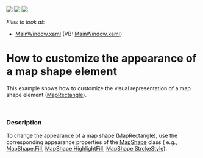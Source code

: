 <!-- default badges list -->
![](https://img.shields.io/endpoint?url=https://codecentral.devexpress.com/api/v1/VersionRange/128571413/13.1.6%2B)
[![](https://img.shields.io/badge/Open_in_DevExpress_Support_Center-FF7200?style=flat-square&logo=DevExpress&logoColor=white)](https://supportcenter.devexpress.com/ticket/details/E4229)
[![](https://img.shields.io/badge/📖_How_to_use_DevExpress_Examples-e9f6fc?style=flat-square)](https://docs.devexpress.com/GeneralInformation/403183)
<!-- default badges end -->
<!-- default file list -->
*Files to look at*:

* [MainWindow.xaml](./CS/MapShapeAppearance/MainWindow.xaml) (VB: [MainWindow.xaml](./VB/MapShapeAppearance/MainWindow.xaml))
<!-- default file list end -->
# How to customize the appearance of a map shape element


<p>This example shows how to customize the visual representation of a map shape element (<a href="http://documentation.devexpress.com/#WPF/clsDevExpressXpfMapMapRectangletopic"><u>MapRectangle</u></a>).</p><p><br />
</p>


<h3>Description</h3>

<p>To change the appearance of a map shape (MapRectangle), use the corresponding appearance properties of the <a href="http://help.devexpress.com/#WPF/clsDevExpressXpfMapMapShapetopic"><u>MapShape</u></a> class ( e.g., <a href="http://help.devexpress.com/#WPF/DevExpressXpfMapMapShape_Filltopic"><u>MapShape.Fill</u></a>, <a href="http://help.devexpress.com/#WPF/DevExpressXpfMapMapShape_HighlightFilltopic"><u>MapShape.HighlightFill</u></a>, <a href="http://help.devexpress.com/#WPF/DevExpressXpfMapMapShape_StrokeStyletopic"><u>MapShape.StrokeStyle</u></a>).</p>

<br/>


